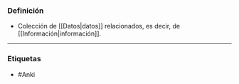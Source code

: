 ### Definición
- Colección de [[Datos|datos]] relacionados, es decir, de [[Información|información]].
***
### Etiquetas
- #Anki 